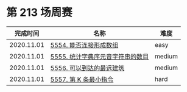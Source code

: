 # 第 213 场周赛

**完成时间**|**名称**|**难度**
------------|--------|------------
2020.11.01|[5554. 能否连接形成数组](./5554.%20能否连接形成数组)|easy
2020.11.01|[5555. 统计字典序元音字符串的数目](./5555.%20统计字典序元音字符串的数目)|medium
2020.11.01|[5556. 可以到达的最远建筑](./5556.%20可以到达的最远建筑)|medium
2020.11.01|[5557. 第 K 条最小指令](./5557.%20第%20K%20条最小指令)|hard

